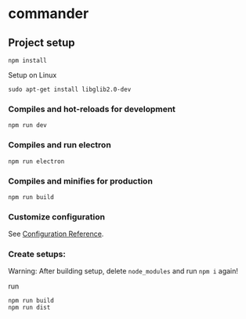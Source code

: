 # commander

## Project setup
```
npm install
```

Setup on Linux
```
sudo apt-get install libglib2.0-dev
```

### Compiles and hot-reloads for development
```
npm run dev
```

### Compiles and run electron
```
npm run electron
```

### Compiles and minifies for production
```
npm run build
```

### Customize configuration
See [Configuration Reference](https://cli.vuejs.org/config/).

### Create setups:
Warning: After building setup, delete ```node_modules``` and run ```npm i``` again!

run 
```
npm run build
npm run dist

```


